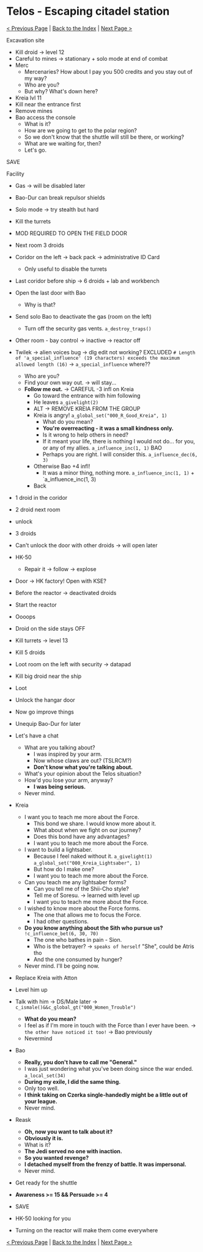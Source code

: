 # Telos - Escaping citadel station

[< Previous Page](./11_Telos.md) |
[Back to the Index](../index.md) |
[Next Page >](./13_Telos.md)

Excavation site
- Kill droid -> level 12
- Careful to mines -> stationary + solo mode at end of combat
- Merc
  - Mercenaries? How about I pay you 500 credits and you stay out of my way?
  - Who are you?
  - But why? What's down here?
- Kreia lvl 11
- Kill near the entrance first
- Remove mines
- Bao access the console
  - What is it?
  - How are we going to get to the polar region?
  - So we don't know that the shuttle will still be there, or working?
  - What are we waiting for, then?
  - Let's go.

SAVE

Facility
- Gas -> will be disabled later
- Bao-Dur can break repulsor shields
- Solo mode -> try stealth but hard
- Kill the turrets
- MOD REQUIRED TO OPEN THE FIELD DOOR 
- Next room 3 droids
- Coridor on the left -> back pack -> administrative ID Card
  - Only useful to disable the turrets
- Last coridor before ship -> 6 droids + lab and workbench
- Open the last door with Bao
  - Why is that?
- Send solo Bao to deactivate the gas (room on the left)
  - Turn off the security gas vents. `a_destroy_traps()`
- Other room - bay control -> inactive -> reactor off
- Twilek -> alien voices bug -> dlg edit not working? EXCLUDED `# Length of 'a_special_influence' (19 characters) exceeds the maximum allowed length (16)` -> `a_special_influence` where??
  - Who are you?
  - Find your own way out. -> will stay...
  - **Follow me out.** -> CAREFUL -3 infl on Kreia
    - Go toward the entrance with him following
    - He leaves `a_givelight(2)`
    - ALT -> REMOVE KREIA FROM THE GROUP
    - Kreia is angry! `a_global_set("000_R_Good_Kreia", 1)`
      - What do you mean?
      - **You're overreacting - it was a small kindness only.**
      - Is it wrong to help others in need?
      - If it meant your life, there is nothing I would not do... for you, or any of my allies. `a_influence_inc(1, 1)` BAO
      - Perhaps you are right. I will consider this. `a_influence_dec(6, 3)`
    - Otherwise Bao +4 infl!
      - It was a minor thing, nothing more. `a_influence_inc(1, 1)` + `a_influence_inc(1, 3)
    - Back
- 1 droid in the coridor
- 2 droid next room
- unlock
- 3 droids
- Can't unlock the door with other droids -> will open later
- HK-50
  - Repair it -> follow -> explose
- Door -> HK factory! Open with KSE? 
- Before the reactor -> deactivated droids
- Start the reactor
- Oooops
- Droid on the side stays OFF
- Kill turrets -> level 13
- Kill 5 droids
- Loot room on the left with security -> datapad
- Kill big droid near the ship
- Loot
- Unlock the hangar door
- Now go improve things
- Unequip Bao-Dur for later
- Let's have a chat
  - What are you talking about?
    - I was inspired by your arm.
    - Now whose claws are out? (TSLRCM?)
    - **Don't know what you're talking about.**
  - What's your opinion about the Telos situation?
  - How'd you lose your arm, anyway?
    - **I was being serious.**
  - Never mind.
- Kreia
  - I want you to teach me more about the Force.
    - This bond we share. I would know more about it.
    - What about when we fight on our journey?
    - Does this bond have any advantages?
    - I want you to teach me more about the Force.
  - I want to build a lightsaber.
    - Because I feel naked without it. `a_givelight(1)` `a_global_set("000_Kreia_Lightsaber", 1)`
    - But how do I make one?
    - I want you to teach me more about the Force.
  - Can you teach me any lightsaber forms?
    - Can you tell me of the Shii-Cho style?
    - Tell me of Soresu. -> learned with level up
    - I want you to teach me more about the Force.
  - I wished to know more about the Force forms.
    - The one that allows me to focus the Force.
    - I had other questions.
  - **Do you know anything about the Sith who pursue us?** `!c_influence_bet(6, 30, 70)`
    - The one who bathes in pain - Sion.
    - Who is the betrayer? -> `speaks of herself` "She", could be Atris tho
    - And the one consumed by hunger?
  - Never mind. I'll be going now.
- Replace Kreia with Atton
- Level him up
- Talk with him -> DS/Male later -> `c_ismale()&&c_global_gt("000_Women_Trouble")`
  - **What do you mean?**
  - I feel as if I'm more in touch with the Force than I ever have been. -> `the other have noticed it too!` -> Bao previously
  - Nevermind
- Bao
  - **Really, you don't have to call me "General."**
  - I was just wondering what you've been doing since the war ended. `a_local_set(34)`
  - **During my exile, I did the same thing.**
  - Only too well.
  - **I think taking on Czerka single-handedly might be a little out of your league.**
  - Never mind.
- Reask
  - **Oh, now you want to talk about it?**
  - **Obviously it is.**
  - What is it?
  - **The Jedi served no one with inaction.**
  - **So you wanted revenge?**
  - **I detached myself from the frenzy of battle. It was impersonal.**
  - Never mind.
- Get ready for the shuttle

- **Awareness >= 15 && Persuade >= 4**

- SAVE

- HK-50 looking for you
- Turning on the reactor will make them come everywhere



[< Previous Page](./11_Telos.md) |
[Back to the Index](../index.md) |
[Next Page >](./13_Telos.md)
